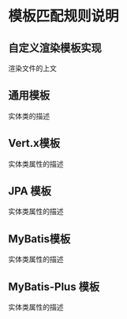 # 模板匹配规则说明
## 自定义渲染模板实现 
渲染文件的上文
## 通用模板
实体类的描述
## Vert.x模板
实体类属性的描述
## JPA 模板
实体类属性的描述
## MyBatis模板
实体类属性的描述
## MyBatis-Plus 模板
实体类属性的描述